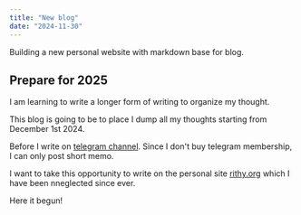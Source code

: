 ```yaml
---
title: "New blog"
date: "2024-11-30"
---
```


Building a new personal website with markdown base for blog.

## Prepare for 2025

I am learning to write a longer form of writing to organize my thought. 

This blog is going to be to place I dump all my thoughts starting from December 1st 2024. 

Before I write on [telegram channel](t.me/notestothyself). Since I don't buy telegram membership, I can only post short memo. 

I want to take this opportunity to write on the personal site [rithy.org](https://rithy.org) which I have been nneglected since ever. 

Here it begun! 